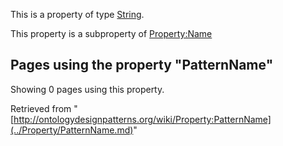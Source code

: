 This is a property of type [String](../Type/String.md "Type:String").


This property is a subproperty of [Property:Name](../Property/Name.md "Property:Name")




  


## Pages using the property "PatternName"


Showing 0 pages using this property.



Retrieved from "[http://ontologydesignpatterns.org/wiki/Property:PatternName](../Property/PatternName.md)"